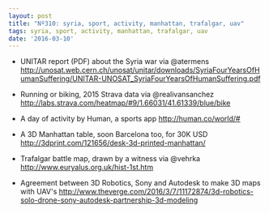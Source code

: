 ```yaml
---
layout: post
title: "Nº310: syria, sport, activity, manhattan, trafalgar, uav"
tags: syria, sport, activity, manhattan, trafalgar, uav
date: '2016-03-10'
---
```


* UNITAR report (PDF) about the Syria war via @atermens
  http://unosat.web.cern.ch/unosat/unitar/downloads/SyriaFourYearsOfHumanSuffering/UNITAR-UNOSAT_SyriaFourYearsOfHumanSuffering.pdf

* Running or biking, 2015 Strava data via @realivansanchez
  http://labs.strava.com/heatmap/#9/1.66031/41.61339/blue/bike

* A day of activity by Human, a sports app
  http://human.co/world/#

* A 3D Manhattan table, soon Barcelona too, for 30K USD
  http://3dprint.com/121656/desk-3d-printed-manhattan/

* Trafalgar battle map, drawn by a witness via @vehrka
  http://www.euryalus.org.uk/hist-1st.htm

* Agreement between 3D Robotics, Sony and Autodesk to make 3D maps with UAV's
  http://www.theverge.com/2016/3/7/11172874/3d-robotics-solo-drone-sony-autodesk-partnership-3d-modeling
